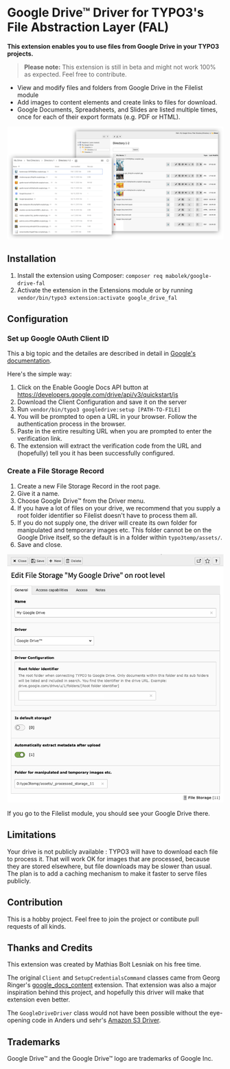 # Google Drive™ Driver for TYPO3's File Abstraction Layer (FAL)

**This extension enables you to use files from Google Drive in your TYPO3 projects.**

> **Please note:** This extension is still in beta and might not work 100% as expected. Feel free to contribute.

* View and modify files and folders from Google Drive in the Filelist module
* Add images to content elements and create links to files for download.
* Google Documents, Spreadsheets, and Slides are listed multiple times, once for each of their export formats (e.g. PDF or HTML).
 
![Corresponding folder list in Google Drive and TYPO3 Filelist](https://github.com/mabolek/google_drive_fal/blob/master/Documentation/Images/drive-and-typo3-example.png?raw=true)

## Installation

1. Install the extension using Composer: `composer req mabolek/google-drive-fal`
2. Activate the extension in the Extensions module or by running `vendor/bin/typo3 extension:activate google_drive_fal`

## Configuration

### Set up Google OAuth Client ID

This a big topic and the detailes are described in detail in [Google's documentation](https://console.developers.google.com/).

Here's the simple way:

1. Click on the Enable Google Docs API button at https://developers.google.com/drive/api/v3/quickstart/js
2. Download the Client Configuration and save it on the server
3. Run `vendor/bin/typo3 googledrive:setup [PATH-TO-FILE]`
4. You will be prompted to open a URL in your browser. Follow the authentication process in the browser.
5. Paste in the entire resulting URL when you are prompted to enter the verification link.
6. The extension will extract the verification code from the URL and (hopefully) tell you it has been successfully configured.

### Create a File Storage Record

1. Create a new File Storage Record in the root page.
2. Give it a name.
3. Choose Google Drive™ from the Driver menu.
4. If you have a lot of files on your drive, we recommend that you supply a root folder identifier so Filelist doesn't have to process them all.
5. If you do not supply one, the driver will create its own folder for manipulated and temporary images etc. This folder cannot be on the Google Drive itself, so the default is in a folder within `typo3temp/assets/`.
6. Save and close.

![Example file storage record](https://github.com/mabolek/google_drive_fal/blob/master/Documentation/Images/create-file-storage-record.png?raw=true)

If you go to the Filelist module, you should see your Google Drive there.

## Limitations

Your drive is not publicly available
: TYPO3 will have to download each file to process it. That will work OK for images that are processed, because they are stored elsewhere, but file downloads may be slower than usual. The plan is to add a caching mechanism to make it faster to serve files publicly.

## Contribution

This is a hobby project. Feel free to join the project or contibute pull requests of all kinds.

## Thanks and Credits

This extension was created by Mathias Bolt Lesniak on his free time. 

The original `Client` and `SetupCredentialsCommand` classes came from Georg Ringer's [google_docs_content](https://github.com/georgringer/google_docs_content) extension. That extension was also a major inspiration behind this project, and hopefully this driver will make that extension even better.

The `GoogleDriveDriver` class would not have been possible without the eye-opening code in Anders und sehr's [Amazon S3 Driver](https://github.com/andersundsehr/aus_driver_amazon_s3).

## Trademarks

Google Drive™ and the Google Drive™ logo are trademarks of Google Inc.
